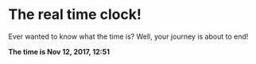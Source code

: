 # The real time clock!

Ever wanted to know what the time is? Well, your journey is about to end!

**The time is Nov 12, 2017, 12:51**
